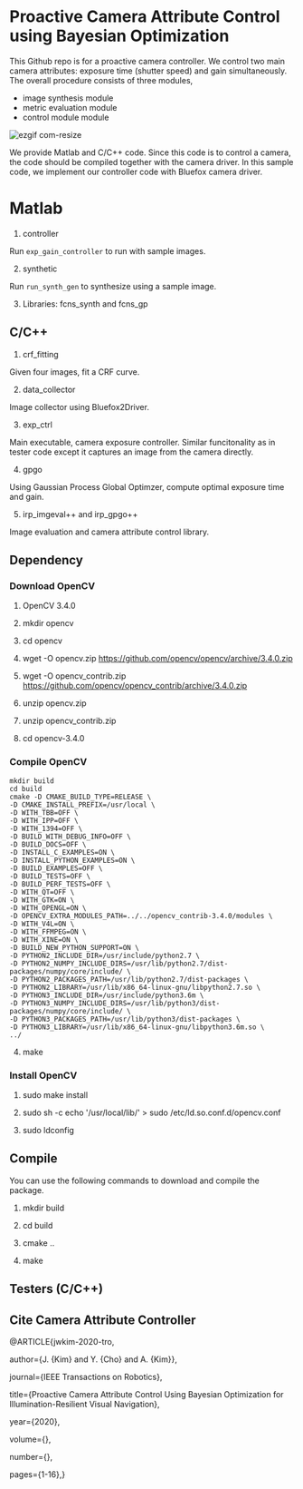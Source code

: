 # Proactive Camera Attribute Control using Bayesian Optimization

This Github repo is for a proactive camera controller. We control two main camera attributes: exposure time (shutter speed) and gain simultaneously. The overall procedure consists of three modules, 

* image synthesis module
* metric evaluation module
* control module module

![ezgif com-resize](https://user-images.githubusercontent.com/21049835/82980471-817de600-a024-11ea-9283-4f260c658ddb.gif)

We provide Matlab and C/C++ code. Since this code is to control a camera, the code should be compiled together with the camera driver. In this sample code, we implement our controller code with Bluefox camera driver.

# Matlab

1) controller

Run `exp_gain_controller` to run with sample images.

2) synthetic

Run `run_synth_gen` to synthesize using a sample image.

3) Libraries: fcns_synth and fcns_gp

## C/C++
1) crf_fitting

Given four images, fit a CRF curve.

2) data_collector

Image collector using Bluefox2Driver.

3) exp_ctrl

Main executable, camera exposure controller. Similar funcitonality as in tester code except it captures an image from the camera directly.

4) gpgo

Using Gaussian Process Global Optimzer, compute optimal exposure time and gain.

5) irp_imgeval++ and irp_gpgo++

Image evaluation and camera attribute control library.

## Dependency

### Download OpenCV
1) OpenCV 3.4.0
 
2) mkdir opencv

3) cd opencv

4) wget -O opencv.zip https://github.com/opencv/opencv/archive/3.4.0.zip 

5) wget -O opencv_contrib.zip https://github.com/opencv/opencv_contrib/archive/3.4.0.zip

6) unzip opencv.zip

7) unzip opencv_contrib.zip

8) cd opencv-3.4.0

### Compile OpenCV

```
mkdir build
cd build
cmake -D CMAKE_BUILD_TYPE=RELEASE \
-D CMAKE_INSTALL_PREFIX=/usr/local \
-D WITH_TBB=OFF \
-D WITH_IPP=OFF \
-D WITH_1394=OFF \
-D BUILD_WITH_DEBUG_INFO=OFF \
-D BUILD_DOCS=OFF \
-D INSTALL_C_EXAMPLES=ON \
-D INSTALL_PYTHON_EXAMPLES=ON \
-D BUILD_EXAMPLES=OFF \
-D BUILD_TESTS=OFF \
-D BUILD_PERF_TESTS=OFF \
-D WITH_QT=OFF \
-D WITH_GTK=ON \
-D WITH_OPENGL=ON \
-D OPENCV_EXTRA_MODULES_PATH=../../opencv_contrib-3.4.0/modules \
-D WITH_V4L=ON \
-D WITH_FFMPEG=ON \
-D WITH_XINE=ON \
-D BUILD_NEW_PYTHON_SUPPORT=ON \
-D PYTHON2_INCLUDE_DIR=/usr/include/python2.7 \
-D PYTHON2_NUMPY_INCLUDE_DIRS=/usr/lib/python2.7/dist-packages/numpy/core/include/ \
-D PYTHON2_PACKAGES_PATH=/usr/lib/python2.7/dist-packages \
-D PYTHON2_LIBRARY=/usr/lib/x86_64-linux-gnu/libpython2.7.so \
-D PYTHON3_INCLUDE_DIR=/usr/include/python3.6m \
-D PYTHON3_NUMPY_INCLUDE_DIRS=/usr/lib/python3/dist-packages/numpy/core/include/ \
-D PYTHON3_PACKAGES_PATH=/usr/lib/python3/dist-packages \
-D PYTHON3_LIBRARY=/usr/lib/x86_64-linux-gnu/libpython3.6m.so \
../
```

4) make 
### Install OpenCV
1) sudo make install

2) sudo sh -c echo '/usr/local/lib/' > sudo /etc/ld.so.conf.d/opencv.conf

3) sudo ldconfig

## Compile
You can use the following commands to download and compile the package.

1) mkdir build

2) cd build

3) cmake ..

4) make


## Testers (C/C++)


## Cite Camera Attribute Controller

@ARTICLE{jwkim-2020-tro,

author={J. {Kim} and Y. {Cho} and A. {Kim}},

journal={IEEE Transactions on Robotics},

title={Proactive Camera Attribute Control Using Bayesian Optimization for Illumination-Resilient Visual Navigation},

year={2020},

volume={},

number={},

pages={1-16},}
